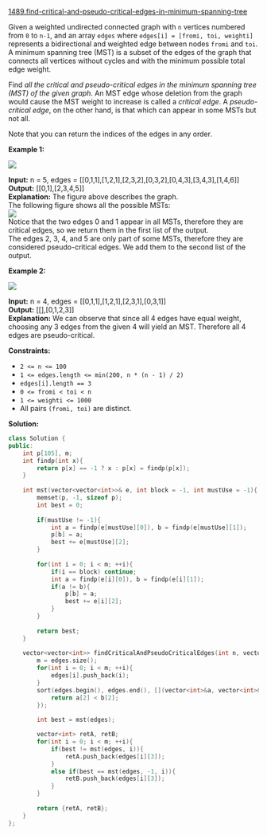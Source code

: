 [1489.find-critical-and-pseudo-critical-edges-in-minimum-spanning-tree](https://leetcode.com/problems/find-critical-and-pseudo-critical-edges-in-minimum-spanning-tree/)  

Given a weighted undirected connected graph with `n` vertices numbered from `0` to `n-1`, and an array `edges` where `edges[i] = [fromi, toi, weighti]` represents a bidirectional and weighted edge between nodes `fromi` and `toi`. A minimum spanning tree (MST) is a subset of the edges of the graph that connects all vertices without cycles and with the minimum possible total edge weight.

Find _all the critical and pseudo-critical edges in the minimum spanning tree (MST) of the given graph_. An MST edge whose deletion from the graph would cause the MST weight to increase is called a _critical edge_. A _pseudo-critical edge_, on the other hand, is that which can appear in some MSTs but not all.

Note that you can return the indices of the edges in any order.

**Example 1:**

![](https://assets.leetcode.com/uploads/2020/06/04/ex1.png)

  
**Input:** n = 5, edges = \[\[0,1,1\],\[1,2,1\],\[2,3,2\],\[0,3,2\],\[0,4,3\],\[3,4,3\],\[1,4,6\]\]  
**Output:** \[\[0,1\],\[2,3,4,5\]\]  
**Explanation:** The figure above describes the graph.  
The following figure shows all the possible MSTs:  
![](https://assets.leetcode.com/uploads/2020/06/04/msts.png)  
Notice that the two edges 0 and 1 appear in all MSTs, therefore they are critical edges, so we return them in the first list of the output.  
The edges 2, 3, 4, and 5 are only part of some MSTs, therefore they are considered pseudo-critical edges. We add them to the second list of the output.  

**Example 2:**

![](https://assets.leetcode.com/uploads/2020/06/04/ex2.png)

  
**Input:** n = 4, edges = \[\[0,1,1\],\[1,2,1\],\[2,3,1\],\[0,3,1\]\]  
**Output:** \[\[\],\[0,1,2,3\]\]  
**Explanation:** We can observe that since all 4 edges have equal weight, choosing any 3 edges from the given 4 will yield an MST. Therefore all 4 edges are pseudo-critical.  

**Constraints:**

*   `2 <= n <= 100`
*   `1 <= edges.length <= min(200, n * (n - 1) / 2)`
*   `edges[i].length == 3`
*   `0 <= fromi < toi < n`
*   `1 <= weighti <= 1000`
*   All pairs `(fromi, toi)` are distinct.  



**Solution:**  

```cpp
class Solution {
public:
    int p[105], m;
    int findp(int x){
        return p[x] == -1 ? x : p[x] = findp(p[x]);
    }
    
    int mst(vector<vector<int>>& e, int block = -1, int mustUse = -1){
        memset(p, -1, sizeof p);
        int best = 0;
        
        if(mustUse != -1){
            int a = findp(e[mustUse][0]), b = findp(e[mustUse][1]);
            p[b] = a;
            best += e[mustUse][2];
        }
        
        for(int i = 0; i < m; ++i){
            if(i == block) continue;
            int a = findp(e[i][0]), b = findp(e[i][1]);
            if(a != b){
                p[b] = a;
                best += e[i][2];
            }
        }
        
        return best;
    }
    
    vector<vector<int>> findCriticalAndPseudoCriticalEdges(int n, vector<vector<int>>& edges) {
        m = edges.size();
        for(int i = 0; i < m; ++i){
            edges[i].push_back(i);
        }
        sort(edges.begin(), edges.end(), [](vector<int>&a, vector<int>&b){
            return a[2] < b[2];
        });
        
        int best = mst(edges);

        vector<int> retA, retB;
        for(int i = 0; i < m; ++i){
            if(best != mst(edges, i)){
                retA.push_back(edges[i][3]);
            }
            else if(best == mst(edges, -1, i)){
                retB.push_back(edges[i][3]);
            }
        }
        
        return {retA, retB};
    }
};
```
      